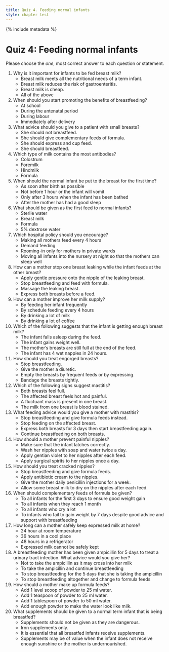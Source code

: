 ```yaml
---
title: Quiz 4. Feeding normal infants
style: chapter test
---
```


{% include metadata %}

# Quiz 4: Feeding normal infants

Please choose the *one*, most correct answer to each question or statement.

1.	Why is it important for infants to be fed breast milk?
	-	Breast milk meets all the nutritional needs of a term infant.
	-	Breast milk reduces the risk of gastroenteritis.
	-	Breast milk is cheap.
	+	All of the above
2.	When should you start promoting the benefits of breastfeeding?
	+	At school
	-	During the antenatal period
	-	During labour
	-	Immediately after delivery
3.	What advice should you give to a patient with small breasts?
	-	She should not breastfeed.
	-	She should give complementary feeds of formula.
	-	She should express and cup feed.
	+	She should breastfeed.
4.	Which type of milk contains the most antibodies?
	+	Colostrum
	-	Foremilk
	-	Hindmilk
	-	Formula
5.	When should the normal infant be put to the breast for the first time?
	+	As soon after birth as possible
	-	Not before 1 hour or the infant will vomit
	-	Only after 3 hours when the infant has been bathed
	-	After the mother has had a good sleep
6.	What should be given as the first feed to normal infants?
	-	Sterile water
	+	Breast milk
	-	Formula
	-	5% dextrose water
7.	Which hospital policy should you encourage?
	-	Making all mothers feed every 4 hours
	+	Demand feeding
	-	Rooming-in only for mothers in private wards
	-	Moving all infants into the nursery at night so that the mothers can sleep well
8.	How can a mother stop one breast leaking while the infant feeds at the other breast?
	+	Apply gentle pressure onto the nipple of the leaking breast.
	-	Stop breastfeeding and feed with formula.
	-	Massage the leaking breast.
	-	Express both breasts before a feed.
9.	How can a mother improve her milk supply?
	+	By feeding her infant frequently
	-	By schedule feeding every 4 hours
	-	By drinking a lot of milk
	-	By drinking a lot of coffee
10.	Which of the following suggests that the infant is getting enough breast milk?
	-	The infant falls asleep during the feed.
	+	The infant gains weight well.
	-	The mother’s breasts are still full at the end of the feed.
	-	The infant has 4 wet nappies in 24 hours.
11.	How should you treat engorged breasts?
	-	Stop breastfeeding.
	-	Give the mother a diuretic.
	+	Empty the breasts by frequent feeds or by expressing.
	-	Bandage the breasts tightly.
12.	Which of the following signs suggest mastitis?
	-	Both breasts feel full.
	+	The affected breast feels hot and painful.
	-	A fluctuant mass is present in one breast.
	-	The milk from one breast is blood stained.
13.	What feeding advice would you give a mother with mastitis?
	-	Stop breastfeeding and give formula feeds instead.
	-	Stop feeding on the affected breast.
	-	Express both breasts for 3 days then start breastfeeding again.
	+	Continue breastfeeding on both breasts.
14.	How should a mother prevent painful nipples?
	+	Make sure that the infant latches correctly.
	-	Wash her nipples with soap and water twice a day.
	-	Apply gentian violet to her nipples after each feed.
	-	Apply surgical spirits to her nipples once a day.
15.	How should you treat cracked nipples?
	-	Stop breastfeeding and give formula feeds.
	-	Apply antibiotic cream to the nipples.
	-	Give the mother daily penicillin injections for a week.
	+	Allow some breast milk to dry on the nipples after each feed. 
16.	When should complementary feeds of formula be given?
	-	To all infants for the first 3 days to ensure good weight gain
	-	To all infants when they reach 1 month
	-	To all infants who cry a lot
	+	To infants who fail to gain weight by 7 days despite good advice and support with breastfeeding
17.	How long can a mother safely keep expressed milk at home?
	-	24 hour at room temperature
	-	36 hours in a cool place
	+	48 hours in a refrigerator
	-	Expressed milk cannot be safely kept
18.	A breastfeeding mother has been given ampicillin for 5 days to treat a urinary tract infection. What advice would you give her?
	-	Not to take the ampicillin as it may cross into her milk
	+	To take the ampicillin and continue breastfeeding
	-	To stop breastfeeding for the 5 days that she is taking the ampicillin
	-	To stop breastfeeding altogether and change to formula feeds
19.	How should a mother make up formula feeds?
	+	Add 1 level scoop of powder to 25 ml water.
	-	Add 1 teaspoon of powder to 25 ml water.
	-	Add 1 tablespoon of powder to 50 ml water.
	-	Add enough powder to make the water look like milk.
20.	What supplements should be given to a normal term infant that is being breastfed?
	-	Supplements should not be given as they are dangerous.
	-	Iron supplements only.
	-	It is essential that all breastfed infants receive supplements.
	+	Supplements may be of value when the infant does not receive enough sunshine or the mother is undernourished.
